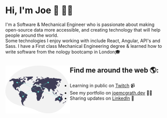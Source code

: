 # Hi, I'm Joe 👋 👨‍💻


I'm a Software & Mechanical Engineer who is passionate about making open-source data more accessible, and creating technology that will help people around the world. <br />
Some technologies I enjoy working with include React, Angular, API's and Sass. I have a First class Mechanical Engineering degree & learned how to write software from the nology bootcamp in London🎓

## Find me around the web 🌎: <a href="https://github.com/sponsors/M0nica"><img align="left" height="150" padding="20" margin="20" src="https://raw.githubusercontent.com/jdmcgrath/jdmcgrath/44ee783a22836f0b1b653a725e0ab9c77e93afe6/world.svg"></a>
- Learning in public on <a href="https://www.twitch.tv/joebi1kenobi">Twitch</a> 📹
- See my portfolio on <a href="https://joemcgrath.dev/">joemcgrath.dev</a> ✍🏾
- Sharing updates on <a href="https://www.linkedin.com/in/joseph-daniel-mcgrath/">LinkedIn</a> 💼
